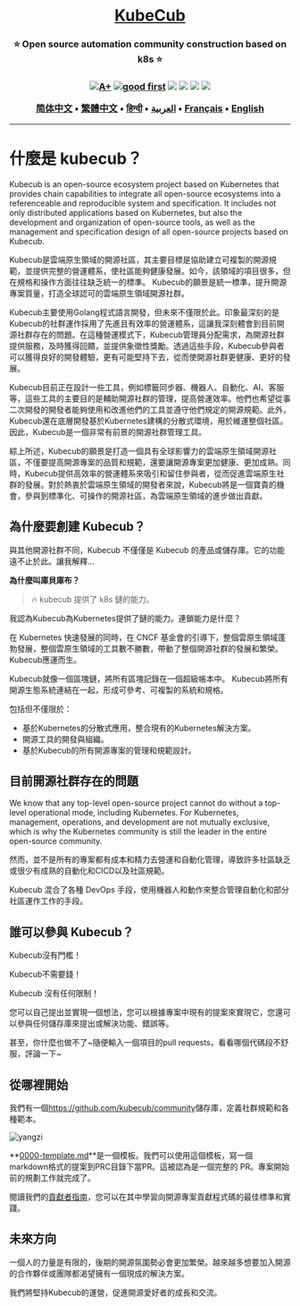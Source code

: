 <h1 align="center" style="border-bottom: none">
    <b>
        <a href="https://docker.nsddd.top">KubeCub</a><br>
    </b>
</h1>
<h3 align="center" style="border-bottom: none">
      ⭐️  Open source automation community construction based on k8s  ⭐️ <br>
<h3>

<p align=center>
<a href="https://goreportcard.com/report/github.com/kubecub/go-project-layout"><img src="https://goreportcard.com/badge/github.com/kubecub/go-project-layout" alt="A+"></a>
<a href="https://github.com/issues?q=org%kubecub+is%3Aissue+label%3A%22good+first+issue%22+no%3Aassignee"><img src="https://img.shields.io/github/issues/kubecub/go-project-layout/good%20first%20issue?logo=%22github%22" alt="good first"></a>
<a href="https://github.com/kubecub/go-project-layout"><img src="https://img.shields.io/github/stars/kubecub/go-project-layout.svg?style=flat&logo=github&colorB=deeppink&label=stars"></a>
<a href="https://join.slack.com/t/kubecub/shared_invite/zt-1se0k2bae-lkYzz0_T~BYh3rjkvlcUqQ"><img src="https://img.shields.io/badge/Slack-100%2B-blueviolet?logo=slack&amp;logoColor=white"></a>
<a href="https://github.com/kubecub/go-project-layout/blob/main/LICENSE"><img src="https://img.shields.io/badge/license-Apache--2.0-green"></a>
<a href="https://golang.org/"><img src="https://img.shields.io/badge/Language-Go-blue.svg"></a>
</p>

</p>

<p align="center">
    <a href="./README-zh-CN.md"><b>简体中文</b></a> •
    <a href="./README-zh-TW.md"><b>繁體中文</b></a> •
    <a href="./README-hi.md"><b>हिन्दी</b></a> •
    <a href="./README-ar.md"><b>العربية</b></a> •
    <a href="./README-fr.md"><b>Français</b></a> •
    <a href="./README.md"><b>English</b></a>
</p>

</p>

* * *

# 什麼是 kubecub？

Kubecub is an open-source ecosystem project based on Kubernetes that provides chain capabilities to integrate all open-source ecosystems into a referenceable and reproducible system and specification. It includes not only distributed applications based on Kubernetes, but also the development and organization of open-source tools, as well as the management and specification design of all open-source projects based on Kubecub.

Kubecub是雲端原生領域的開源社區，其主要目標是協助建立可複製的開源規範，並提供完整的營運體系，使社區能夠健康發展。如今，該領域的項目很多，但在規格和操作方面往往缺乏統一的標準。 Kubecub的願景是統一標準，提升開源專案質量，打造全球認可的雲端原生領域開源社群。

Kubecub主要使用Golang程式語言開發，但未來不僅限於此。印象最深刻的是Kubecub的社群運作採用了先進且有效率的營運體系，這讓我深刻體會到目前開源社群存在的問題。在這種營運模式下，Kubecub管理員分配需求，為開源社群提供服務，及時獲得回饋，並提供象徵性獎勵。透過這些手段，Kubecub參與者可以獲得良好的開發體驗，更有可能堅持下去，從而使開源社群更健康、更好的發展。

Kubecub目前正在設計一些工具，例如標籤同步器、機器人、自動化、AI、客服等，這些工具的主要目的是輔助開源社群的管理，提高營運效率。他們也希望從事二次開發的開發者能夠使用和改進他們的工具並遵守他們規定的開源規範。此外，Kubecub還在底層開發基於Kubernetes建構的分散式環境，用於維運整個社區。因此，Kubecub是一個非常有前景的開源社群管理工具。

綜上所述，Kubecub的願景是打造一個具有全球影響力的雲端原生領域開源社區，不僅要提高開源專案的品質和規範，還要讓開源專案更加健康、更加成熟。同時，Kubecub提供高效率的營運體系來吸引和留住參與者，從而促進雲端原生社群的發展。對於熱衷於雲端原生領域的開發者來說，Kubecub將是一個寶貴的機會，參與到標準化、可操作的開源社區，為雲端原生領域的進步做出貢獻。

## 為什麼要創建 Kubecub？

與其他開源社群不同，Kubecub 不僅僅是 Kubecub 的產品或儲存庫。它的功能遠不止於此。讓我解釋...

**為什麼叫庫貝庫布？**

> 🔥 kubecub 提供了 k8s 鏈的能力。

我認為Kubecub為Kubernetes提供了鏈的能力。連鎖能力是什麼？

在 Kubernetes 快速發展的同時，在 CNCF 基金會的引導下，整個雲原生領域蓬勃發展，整個雲原生領域的工具數不勝數，帶動了整個開源社群的發展和繁榮。 Kubecub應運而生。

Kubecub就像一個區塊鏈，將所有區塊記錄在一個超級帳本中。 Kubecub將所有開源生態系統連結在一起，形成可參考、可複製的系統和規格。

包括但不僅限於：

-   基於Kubernetes的分散式應用，整合現有的Kubernetes解決方案。
-   開源工具的開發與組織。
-   基於Kubecub的所有開源專案的管理和規範設計。

## 目前開源社群存在的問題

We know that any top-level open-source project cannot do without a top-level operational mode, including Kubernetes. For Kubernetes, management, operations, and development are not mutually exclusive, which is why the Kubernetes community is still the leader in the entire open-source community.

然而，並不是所有的專案都有成本和精力去營運和自動化管理，導致許多社區缺乏或很少有成熟的自動化和CICD以及社區規範。

Kubecub 混合了各種 DevOps 手段，使用機器人和動作來整合管理自動化和部分社區運作工作的手段。

## 誰可以參與 Kubecub？

Kubecub沒有門檻！

Kubecub不需要錢！

Kubecub 沒有任何限制！

您可以自己提出並實現一個想法，您可以根據專案中現有的提案來實現它，您還可以參與任何儲存庫來提出或解決功能、錯誤等。

甚至，你什麼也做不了~隨便輸入一個項目的pull requests，看看哪個代碼段不舒服，評論一下~

## 從哪裡開始

我們有一個<https://github.com/kubecub/community>儲存庫，定義社群規範和各種範本。

![yangzi](http://sm.nsddd.top/sm202306012140301.png)

**[0000-template.md](http://0000-template.md/)**是一個模板。我們可以使用這個模板，寫一個markdown格式的提案到PRC目錄下當PR。這被認為是一個完整的 PR。專案開始前的規劃工作就完成了。

閱讀我們的[貢獻者指南](https://github.com/kubecub/community/blob/main/CONTRIBUTING.md)，您可以在其中學習向開源專案貢獻程式碼的最佳標準和實踐。

## 未來方向

一個人的力量是有限的，後期的開源氛圍勢必會更加繁榮。越來越多想要加入開源的合作夥伴或團隊都渴望擁有一個現成的解決方案。

我們將堅持Kubecub的運營，促進開源愛好者的成長和交流。
